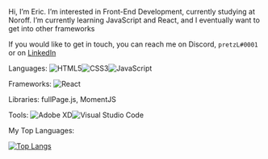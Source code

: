 Hi, I’m Eric. I’m interested in Front-End Development, currently studying at Noroff. I’m currently learning JavaScript and React, and I eventually want to get into other frameworks

If you would like to get in touch, you can reach me on Discord, `pretzL#0001` or on [LinkedIn](https://www.linkedin.com/in/eric-pretzinger-0753551a4/)

Languages:
![HTML5](https://img.shields.io/badge/html5-%23E34F26.svg?style=for-the-badge&logo=html5&logoColor=white)![CSS3](https://img.shields.io/badge/css3-%231572B6.svg?style=for-the-badge&logo=css3&logoColor=white)![JavaScript](https://img.shields.io/badge/javascript-%23323330.svg?style=for-the-badge&logo=javascript&logoColor=%23F7DF1E)

Frameworks:
![React](https://img.shields.io/badge/react-%2320232a.svg?style=for-the-badge&logo=react&logoColor=%2361DAFB)

Libraries:
fullPage.js, MomentJS

Tools:
![Adobe XD](https://img.shields.io/badge/Adobe%20XD-470137?style=for-the-badge&logo=Adobe%20XD&logoColor=#FF61F6)![Visual Studio Code](https://img.shields.io/badge/Visual%20Studio%20Code-0078d7.svg?style=for-the-badge&logo=visual-studio-code&logoColor=white)

My Top Languages:

[![Top Langs](https://github-readme-stats.vercel.app/api/top-langs/?username=pretzL)](https://github.com/pretzL/github-readme-stats)

<!---
pretzL/pretzL is a ✨ special ✨ repository because its `README.md` (this file) appears on your GitHub profile.
You can click the Preview link to take a look at your changes.
--->
